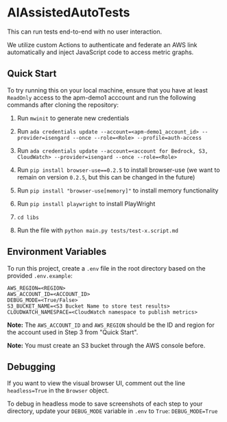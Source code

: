 # AIAssistedAutoTests
This can run tests end-to-end with no user interaction.

We utilize custom Actions to authenticate and federate an AWS link automatically and inject JavaScript code to access metric graphs.

## Quick Start
To try running this on your local machine, ensure that you have at least `ReadOnly` access to the apm-demo1 acccount and run the following commands after cloning the repository:
1. Run `mwinit` to generate new credentials  

2. Run `ada credentials update --account=<apm-demo1_account_id> --provider=isengard --once --role=<Role> --profile=auth-access`
3. Run `ada credentials update --account=<account for Bedrock, S3, CloudWatch> --provider=isengard --once --role=<Role>`
4. Run `pip install browser-use==0.2.5` to install browser-use (we want to remain on version `0.2.5`, but this can be changed in the future)
5. Run `pip install "browser-use[memory]"` to install memory functionality

6. Run `pip install playwright` to install PlayWright
7. `cd libs`
8. Run the file with `python main.py tests/test-x.script.md`

## Environment Variables
To run this project, create a `.env` file in the root directory based on the provided `.env.example`:

```
AWS_REGION=<REGION>
AWS_ACCOUNT_ID=<ACCOUNT_ID>
DEBUG_MODE=<True/False>
S3_BUCKET_NAME=<S3 Bucket Name to store test results>
CLOUDWATCH_NAMESPACE=<CloudWatch namespace to publish metrics>
```

**Note:** The `AWS_ACCOUNT_ID` and `AWS_REGION` should be the ID and region for the account used in Step 3 from "Quick Start".

**Note:** You must create an S3 bucket through the AWS console before.

## Debugging

If you want to view the visual browser UI, comment out the line `headless=True` in the `Browser` object.

To debug in headless mode to save screenshots of each step to your directory, update your `DEBUG_MODE` variable in `.env` to `True`:
`DEBUG_MODE=True`
